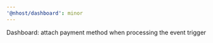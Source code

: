 ```yaml
---
'@nhost/dashboard': minor
---
```


Dashboard: attach payment method when processing the event trigger

